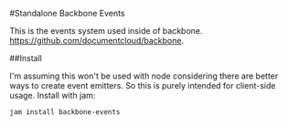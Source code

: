 #Standalone Backbone Events

This is the events system used inside of backbone. https://github.com/documentcloud/backbone.

##Install

I'm assuming this won't be used with node considering there are better ways to create event emitters. So this is purely intended for client-side usage. Install with jam:

```
jam install backbone-events
```

